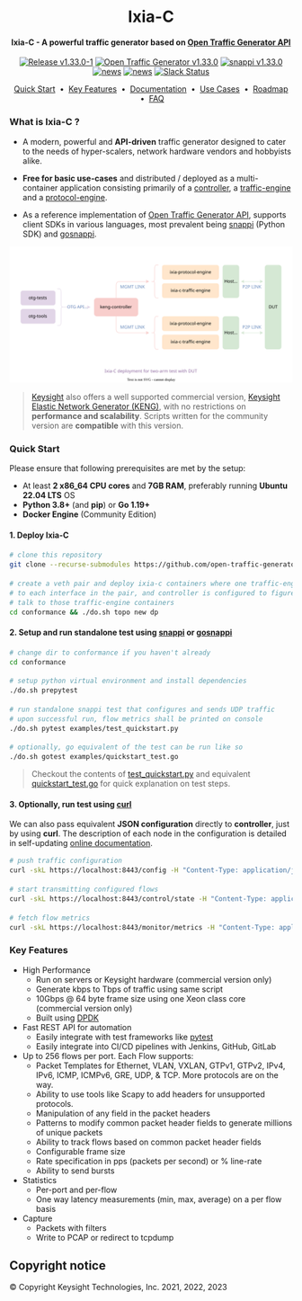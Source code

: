<h1 align="center">
  <br>
  Ixia-C
  <br>
</h1>

<h4 align="center">
  Ixia-C - A powerful traffic generator based on <a href="https://github.com/open-traffic-generator/models" target="_blank">Open Traffic Generator API</a>
</h4>

<p align="center">
  <a href="https://github.com/orgs/open-traffic-generator/packages/container/package/keng-controller"><img alt="Release v1.33.0-1" src="https://img.shields.io/badge/release-v1.33.0--1-brightgreen"></a>
  <a href="https://redocly.github.io/redoc/?url=https://raw.githubusercontent.com/open-traffic-generator/models/v1.33.0/artifacts/openapi.yaml"><img alt="Open Traffic Generator v1.33.0" src="https://img.shields.io/badge/open--traffic--generator-v1.33.0-brightgreen"></a>
  <a href="https://pypi.org/project/snappi/1.33.0"><img alt="snappi v1.33.0" src="https://img.shields.io/badge/snappi-v1.33.0-brightgreen"></a>
  <a href="docs/news.md"><img alt="news" src="https://img.shields.io/badge/-news-blue?logo=github"></a>
  <a href="docs/contribute.md"><img alt="news" src="https://img.shields.io/badge/-contribute-blue?logo=github"></a>
  <a href="docs/support.md"><img alt="Slack Status" src="https://img.shields.io/badge/slack-support-blue?logo=slack"></a>
</p>

<p align="center">
  <a href="#quick-start">Quick Start</a> &nbsp;•&nbsp;
  <a href="#key-features">Key Features</a> &nbsp;•&nbsp;
  <a href="docs/user-guide-introduction.md">Documentation</a> &nbsp;•&nbsp;
  <a href="docs/usecases.md">Use Cases</a> &nbsp;•&nbsp;
  <a href="docs/roadmap.md">Roadmap</a> &nbsp;•&nbsp;
  <a href="docs/faq.md">FAQ</a>
  <br>
</p>

### What is Ixia-C ?

- A modern, powerful and **API-driven** traffic generator designed to cater to the needs of hyper-scalers, network hardware vendors and hobbyists alike.

- **Free for basic use-cases** and distributed / deployed as a multi-container application consisting primarily of a [controller](https://github.com/orgs/open-traffic-generator/packages/container/package/keng-controller), a [traffic-engine](https://github.com/orgs/open-traffic-generator/packages/container/package/ixia-c-traffic-engine) and a [protocol-engine](https://github.com/orgs/open-traffic-generator/packages/container/package/ixia-c-protocol-engine).

- As a reference implementation of [Open Traffic Generator API](https://github.com/open-traffic-generator/models), supports client SDKs in various languages, most prevalent being [snappi](https://github.com/open-traffic-generator/snappi) (Python SDK) and [gosnappi](https://github.com/open-traffic-generator/snappi/tree/main/gosnappi).

<p align="center">
<img src="docs/res/ixia-c.drawio.svg" alt="Ixia-C deployment for two-arm test with DUT">
</p>

> [Keysight](https://www.keysight.com) also offers a well supported commercial version, [Keysight Elastic Network Generator (KENG)](https://www.keysight.com/us/en/products/network-test/protocol-load-test/keysight-elastic-network-generator.html), with no restrictions on **performance and scalability**. Scripts written for the community version are **compatible** with this version.

### Quick Start

Please ensure that following prerequisites are met by the setup:
  - At least **2 x86_64 CPU cores** and **7GB RAM**, preferably running **Ubuntu 22.04 LTS** OS
  - **Python 3.8+** (and **pip**) or **Go 1.19+**
  - **Docker Engine** (Community Edition)


#### 1. Deploy Ixia-C

```bash
# clone this repository
git clone --recurse-submodules https://github.com/open-traffic-generator/ixia-c.git && cd ixia-c

# create a veth pair and deploy ixia-c containers where one traffic-engine is bound
# to each interface in the pair, and controller is configured to figure out how to
# talk to those traffic-engine containers
cd conformance && ./do.sh topo new dp
```

#### 2. Setup and run standalone test using [snappi](https://github.com/open-traffic-generator/snappi) or [gosnappi](https://github.com/open-traffic-generator/snappi/tree/main/gosnappi)

```bash
# change dir to conformance if you haven't already
cd conformance

# setup python virtual environment and install dependencies
./do.sh prepytest

# run standalone snappi test that configures and sends UDP traffic
# upon successful run, flow metrics shall be printed on console
./do.sh pytest examples/test_quickstart.py

# optionally, go equivalent of the test can be run like so
./do.sh gotest examples/quickstart_test.go
```

> Checkout the contents of [test_quickstart.py](https://github.com/open-traffic-generator/conformance/blob/22563e20fe512ef13baf44c1bc69bc59f87f6c25/examples/test_quickstart.py) and equivalent [quickstart_test.go](https://github.com/open-traffic-generator/conformance/blob/22563e20fe512ef13baf44c1bc69bc59f87f6c25/examples/quickstart_test.go) for quick explanation on test steps.

#### 3. Optionally, run test using [curl](https://curl.se/)

We can also pass equivalent **JSON configuration** directly to **controller**, just by using **curl**.
The description of each node in the configuration is detailed in self-updating  [online documentation](https://redocly.github.io/redoc/?url=https://raw.githubusercontent.com/open-traffic-generator/models/v1.33.0/artifacts/openapi.yaml).


```bash
# push traffic configuration
curl -skL https://localhost:8443/config -H "Content-Type: application/json" -d @conformance/examples/quickstart_config.json

# start transmitting configured flows
curl -skL https://localhost:8443/control/state -H "Content-Type: application/json" -d @conformance/examples/quickstart_control.json

# fetch flow metrics
curl -skL https://localhost:8443/monitor/metrics -H "Content-Type: application/json" -d @conformance/examples/quickstart_metrics.json
```

### Key Features

* High Performance
  * Run on servers or Keysight hardware (commercial version only)
  * Generate kbps to Tbps of traffic using same script
  * 10Gbps @ 64 byte frame size using one Xeon class core (commercial version only)
  * Built using [DPDK](https://www.dpdk.org)
* Fast REST API for automation
  * Easily integrate with test frameworks like [pytest](https://www.pytest.org)
  * Easily integrate into CI/CD pipelines with Jenkins, GitHub, GitLab
* Up to 256 flows per port.  Each Flow supports:
  * Packet Templates for Ethernet, VLAN, VXLAN, GTPv1, GTPv2, IPv4, IPv6, ICMP, ICMPv6, GRE, UDP, & TCP.  More protocols are on the way.
  * Ability to use tools like Scapy to add headers for unsupported protocols.
  * Manipulation of any field in the packet headers
  * Patterns to modify common packet header fields to generate millions of unique packets
  * Ability to track flows based on common packet header fields
  * Configurable frame size
  * Rate specification in pps (packets per second) or % line-rate
  * Ability to send bursts
* Statistics
  * Per-port and per-flow
  * One way latency measurements (min, max, average) on a per flow basis
* Capture
  * Packets with filters
  * Write to PCAP or redirect to tcpdump

## Copyright notice

© Copyright Keysight Technologies, Inc. 2021, 2022, 2023

